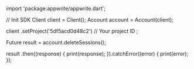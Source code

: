 import 'package:appwrite/appwrite.dart';

// Init SDK
Client client = Client();
Account account = Account(client);

client
    .setProject('5df5acd0d48c2') // Your project ID
;

Future result = account.deleteSessions();

result
  .then((response) {
    print(response);
  }).catchError((error) {
    print(error);
  });
